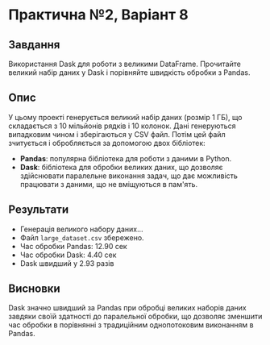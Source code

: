 # Практична №2, Варіант 8
 
 ## Завдання
 Використання Dask для роботи з великими DataFrame. Прочитайте великий набір даних у Dask і порівняйте швидкість обробки з Pandas.
 
 ## Опис
 У цьому проекті генерується великий набір даних (розмір 1 ГБ), що складається з 10 мільйонів рядків і 10 колонок. Дані генеруються випадковим чином і зберігаються у CSV файл.
 Потім цей файл зчитується і обробляється за допомогою двох бібліотек:
 - **Pandas**: популярна бібліотека для роботи з даними в Python.
 - **Dask**: бібліотека для обробки великих даних, що дозволяє здійснювати паралельне виконання задач, що дає можливість працювати з даними, що не вміщуються в пам'ять.
 
 ## Результати
 - Генерація великого набору даних...
 - Файл `large_dataset.csv` збережено.
 - Час обробки Pandas: 12.90 сек
 - Час обробки Dask: 4.40 сек
 - Dask швидший у 2.93 разів
 
 ## Висновки
 Dask значно швидший за Pandas при обробці великих наборів даних завдяки своїй здатності до паралельної обробки, що дозволяє зменшити час обробки в порівнянні з традиційним однопотоковим виконанням в Pandas.

